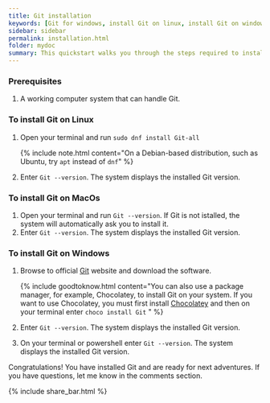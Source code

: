 ```yaml
---
title: Git installation
keywords: [Git for windows, install Git on linux, install Git on windows, install Git on ubuntu, install Git windows command line, install Git on MacOs]
sidebar: sidebar
permalink: installation.html
folder: mydoc
summary: This quickstart walks you through the steps required to install Git.
---
```


### Prerequisites

1. A working computer system that can handle Git.

### To install Git on Linux
1. Open your terminal and run `sudo dnf install Git-all`

    {% include note.html content="On a Debian-based distribution, such as Ubuntu, try `apt` instead of `dnf`" %}
2. Enter `Git --version`. The system displays the installed Git version.
   

### To install Git on MacOs
1. Open your terminal and run `Git --version`. If Git is not istalled, the system will automatically ask you to install it.
2. Enter `Git --version`. The system displays the installed Git version.


### To install Git on Windows

1. Browse to official [Git](https://Git-scm.com/download/win) website and download the software.

    {% include goodtoknow.html content="You can also use a package manager, for example, Chocolatey, to install Git on your system. If you want to use Chocolatey, you must first install [Chocolatey](https://chocolatey.org/install) and then on your terminal enter `choco install Git` " %}

2. Enter `Git --version`. The system displays the installed Git version.

3. On your terminal or powershell enter `Git --version`. The system displays the installed Git version.

Congratulations! You have installed Git and are ready for next adventures. If you have questions, let me know in the comments section.

{% include share_bar.html %}
